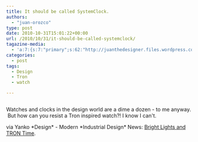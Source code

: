 ```yaml
---
title: It should be called SystemClock.
authors: 
  - "juan-orozco"
type: post
date: 2010-10-31T15:01:22+00:00
url: /2010/10/31/it-should-be-called-systemclock/
tagazine-media:
  - 'a:7:{s:7:"primary";s:62:"http://juanthedesigner.files.wordpress.com/2010/10/7r0n021.jpg";s:6:"images";a:1:{s:62:"http://juanthedesigner.files.wordpress.com/2010/10/7r0n021.jpg";a:6:{s:8:"file_url";s:62:"http://juanthedesigner.files.wordpress.com/2010/10/7r0n021.jpg";s:5:"width";s:3:"605";s:6:"height";s:3:"428";s:4:"type";s:5:"image";s:4:"area";s:6:"258940";s:9:"file_path";s:0:"";}}s:6:"videos";a:0:{}s:11:"image_count";s:1:"1";s:6:"author";s:7:"8033531";s:7:"blog_id";s:8:"17975075";s:9:"mod_stamp";s:19:"2010-11-25 17:01:33";}'
categories:
  - post
tags:
  - Design
  - Tron
  - watch

---
```

<p style="text-align:center;">
  <a href="http://www.yankodesign.com/2010/10/21/bright-lights-and-tron-time/"><img src='http://juanthedesigner.files.wordpress.com/2010/10/7r0n021.jpg?w=580' alt='' data-recalc-dims="1" /></a>
</p>

Watches and clocks in the design world are a dime a dozen - to me anyway.  But how can you resist a Tron inspired watch?! I know I can't.

via Yanko \*Design\* - Modern \*Industrial Design\* News: [Bright Lights and TRON Time][1].

 [1]: http://www.yankodesign.com/2010/10/21/bright-lights-and-tron-time/